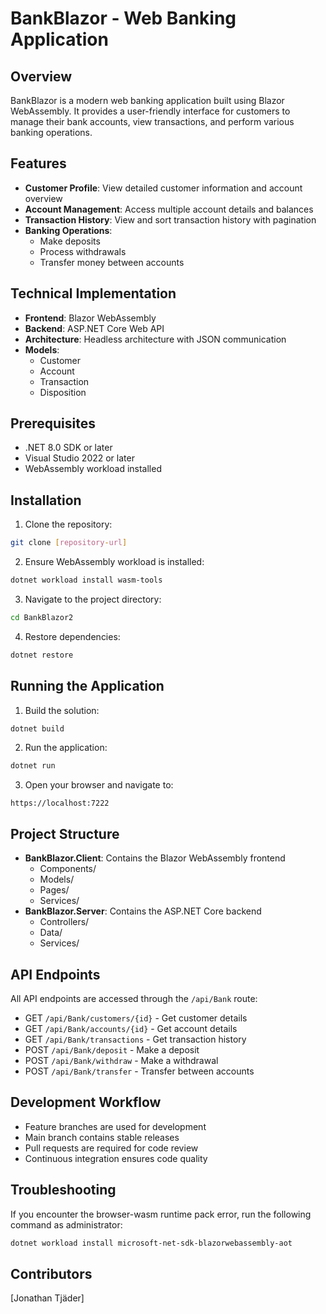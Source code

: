 # BankBlazor - Web Banking Application

## Overview
BankBlazor is a modern web banking application built using Blazor WebAssembly. It provides a user-friendly interface for customers to manage their bank accounts, view transactions, and perform various banking operations.

## Features
- **Customer Profile**: View detailed customer information and account overview
- **Account Management**: Access multiple account details and balances
- **Transaction History**: View and sort transaction history with pagination
- **Banking Operations**: 
  - Make deposits
  - Process withdrawals
  - Transfer money between accounts

## Technical Implementation
- **Frontend**: Blazor WebAssembly
- **Backend**: ASP.NET Core Web API
- **Architecture**: Headless architecture with JSON communication
- **Models**:
  - Customer
  - Account
  - Transaction
  - Disposition

## Prerequisites
- .NET 8.0 SDK or later
- Visual Studio 2022 or later
- WebAssembly workload installed

## Installation
1. Clone the repository:
```bash
git clone [repository-url]
```

2. Ensure WebAssembly workload is installed:
```bash
dotnet workload install wasm-tools
```

3. Navigate to the project directory:
```bash
cd BankBlazor2
```

4. Restore dependencies:
```bash
dotnet restore
```

## Running the Application
1. Build the solution:
```bash
dotnet build
```

2. Run the application:
```bash
dotnet run
```

3. Open your browser and navigate to:
```
https://localhost:7222
```

## Project Structure
- **BankBlazor.Client**: Contains the Blazor WebAssembly frontend
  - Components/
  - Models/
  - Pages/
  - Services/
- **BankBlazor.Server**: Contains the ASP.NET Core backend
  - Controllers/
  - Data/
  - Services/

## API Endpoints
All API endpoints are accessed through the `/api/Bank` route:
- GET `/api/Bank/customers/{id}` - Get customer details
- GET `/api/Bank/accounts/{id}` - Get account details
- GET `/api/Bank/transactions` - Get transaction history
- POST `/api/Bank/deposit` - Make a deposit
- POST `/api/Bank/withdraw` - Make a withdrawal
- POST `/api/Bank/transfer` - Transfer between accounts

## Development Workflow
- Feature branches are used for development
- Main branch contains stable releases
- Pull requests are required for code review
- Continuous integration ensures code quality

## Troubleshooting
If you encounter the browser-wasm runtime pack error, run the following command as administrator:
```powershell
dotnet workload install microsoft-net-sdk-blazorwebassembly-aot
```

## Contributors
[Jonathan Tjäder]